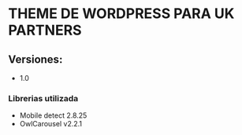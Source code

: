 # THEME DE WORDPRESS PARA UK PARTNERS

## Versiones:
- 1.0

### Librerias utilizada
* Mobile detect 2.8.25
* OwlCarousel v2.2.1

